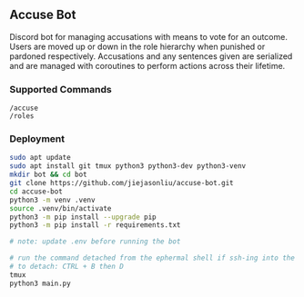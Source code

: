 ## Accuse Bot

Discord bot for managing accusations with means to vote for an outcome. Users are moved up or down in the role hierarchy when punished or pardoned respectively. Accusations and any sentences given are serialized and are managed with coroutines to perform actions across their lifetime.

### Supported Commands
```
/accuse
/roles
```

### Deployment

```sh
sudo apt update
sudo apt install git tmux python3 python3-dev python3-venv
mkdir bot && cd bot
git clone https://github.com/jiejasonliu/accuse-bot.git
cd accuse-bot
python3 -m venv .venv
source .venv/bin/activate
python3 -m pip install --upgrade pip
python3 -m pip install -r requirements.txt

# note: update .env before running the bot

# run the command detached from the ephermal shell if ssh-ing into the host
# to detach: CTRL + B then D 
tmux
python3 main.py 
```